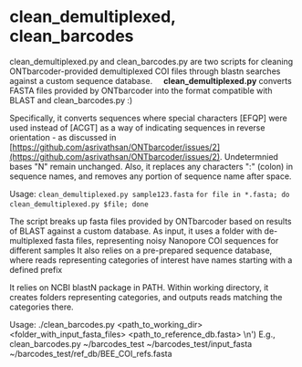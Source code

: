 # clean_demultiplexed, clean_barcodes
clean_demultiplexed.py and clean_barcodes.py are two scripts for cleaning ONTbarcoder-provided demultiplexed COI files through blastn searches against a custom sequence database.
&nbsp;
&nbsp;
**clean_demultiplexed.py** converts FASTA files provided by ONTbarcoder into the format compatible with BLAST and clean_barcodes.py :)

Specifically, it converts sequences where special characters [EFQP] were used instead of [ACGT] as a way of indicating sequences in reverse orientation - as discussed in [https://github.com/asrivathsan/ONTbarcoder/issues/2](https://github.com/asrivathsan/ONTbarcoder/issues/2). Undetermnied bases "N" remain unchanged.
Also, it replaces any characters ":" (colon) in sequence names, and removes any portion of sequence name after space.

Usage: 
`clean_demultiplexed.py sample123.fasta`
`for file in *.fasta; do clean_demultiplexed.py $file; done`
&nbsp;
&nbsp;

The script breaks up fasta files provided by ONTbarcoder based on results of BLAST against a custom database.
As input, it uses a folder with de-multiplexed fasta files, representing noisy Nanopore COI sequences for different samples
It also relies on a pre-prepared sequence database, where reads representing categories of interest have names starting with a defined prefix

It relies on NCBI blastN package in PATH.
Within working directory, it creates folders representing categories, and outputs reads matching the categories there.


Usage: ./clean_barcodes.py <path_to_working_dir> <folder_with_input_fasta_files> <path_to_reference_db.fasta> \n')
E.g., clean_barcodes.py ~/barcodes_test ~/barcodes_test/input_fasta ~/barcodes_test/ref_db/BEE_COI_refs.fasta
